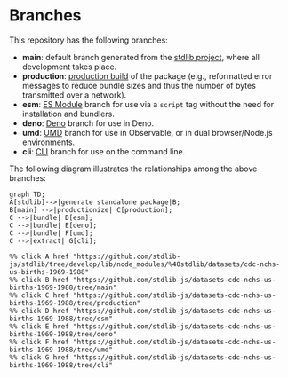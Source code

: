 <!--

@license Apache-2.0

Copyright (c) 2023 The Stdlib Authors.

Licensed under the Apache License, Version 2.0 (the "License");
you may not use this file except in compliance with the License.
You may obtain a copy of the License at

    http://www.apache.org/licenses/LICENSE-2.0

Unless required by applicable law or agreed to in writing, software
distributed under the License is distributed on an "AS IS" BASIS,
WITHOUT WARRANTIES OR CONDITIONS OF ANY KIND, either express or implied.
See the License for the specific language governing permissions and
limitations under the License.

-->

# Branches

This repository has the following branches:

-   **main**: default branch generated from the [stdlib project][stdlib-url], where all development takes place.
-   **production**: [production build][production-url] of the package (e.g., reformatted error messages to reduce bundle sizes and thus the number of bytes transmitted over a network).
-   **esm**: [ES Module][esm-url] branch for use via a `script` tag without the need for installation and bundlers.
-   **deno**: [Deno][deno-url] branch for use in Deno.
-   **umd**: [UMD][umd-url] branch for use in Observable, or in dual browser/Node.js environments.
-   **cli**: [CLI][cli-url] branch for use on the command line.

The following diagram illustrates the relationships among the above branches:

```mermaid
graph TD;
A[stdlib]-->|generate standalone package|B;
B[main] -->|productionize| C[production];
C -->|bundle| D[esm];
C -->|bundle| E[deno];
C -->|bundle| F[umd];
C -->|extract| G[cli];

%% click A href "https://github.com/stdlib-js/stdlib/tree/develop/lib/node_modules/%40stdlib/datasets/cdc-nchs-us-births-1969-1988"
%% click B href "https://github.com/stdlib-js/datasets-cdc-nchs-us-births-1969-1988/tree/main"
%% click C href "https://github.com/stdlib-js/datasets-cdc-nchs-us-births-1969-1988/tree/production"
%% click D href "https://github.com/stdlib-js/datasets-cdc-nchs-us-births-1969-1988/tree/esm"
%% click E href "https://github.com/stdlib-js/datasets-cdc-nchs-us-births-1969-1988/tree/deno"
%% click F href "https://github.com/stdlib-js/datasets-cdc-nchs-us-births-1969-1988/tree/umd"
%% click G href "https://github.com/stdlib-js/datasets-cdc-nchs-us-births-1969-1988/tree/cli"
```

[stdlib-url]: https://github.com/stdlib-js/stdlib/tree/develop/lib/node_modules/%40stdlib/datasets/cdc-nchs-us-births-1969-1988
[production-url]: https://github.com/stdlib-js/datasets-cdc-nchs-us-births-1969-1988/tree/production
[deno-url]: https://github.com/stdlib-js/datasets-cdc-nchs-us-births-1969-1988/tree/deno
[umd-url]: https://github.com/stdlib-js/datasets-cdc-nchs-us-births-1969-1988/tree/umd
[esm-url]: https://github.com/stdlib-js/datasets-cdc-nchs-us-births-1969-1988/tree/esm
[cli-url]: https://github.com/stdlib-js/datasets-cdc-nchs-us-births-1969-1988/tree/cli